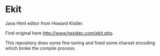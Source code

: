 # Ekit
Java Html editor from Howard Kistler.

Find original here http://www.hexidec.com/ekit.php.

This repository does some fine tuning and fixed some charset encoding which broke
the compile process.